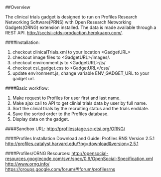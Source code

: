 ##Overview

The clinical trials gadget is designed to run on Profiles Research Networking Software(PRNS) with Open Research Networking Gadgets(ORNG) extension installed.  The data is made available through a REST API.  http://scctsi-ctds-production.herokuapp.com/.

####Installation:
1. checkout clinicalTrials.xml to your location \<GadgetURL\>
2. checkout image files to \<GadgetURL\>/images/.
3. checkout environment.js to \<GadgetURL\>/js/
4. checkout csl_gadget.css to \<GadgetURL\>/css/
5. update environment.js, change variable ENV_GADGET_URL to your gadget url.

####Basic workflow:
1. Make request to Profiles for user first and last name.
2. Make ajax call to API to get clinial trials data by user by full name.
3. Sort the clinial trials by the recruiting status and the trials enddate.
4. Save the sorted order to the Profiles database.
5. Display data on the gadget.

####Sandbox URL:
http://profilesstage.sc-ctsi.org/ORNG/

####Profiles Installation Download and Guide:
Profiles RNS Version 2.5.1  
http://profiles.catalyst.harvard.edu/?pg=download&version=2.5.1

####Profiles/ORNG Resources:
http://opensocial-resources.googlecode.com/svn/spec/0.9/OpenSocial-Specification.xml  
http://www.orng.info/  
https://groups.google.com/forum/#!forum/profilesrns
